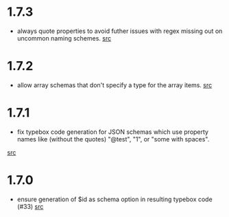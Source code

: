 # 1.7.3

- always quote properties to avoid futher issues with regex missing out on
  uncommon naming schemes. [src](https://github.com/xddq/schema2typebox/pull/47)

# 1.7.2

- allow array schemas that don't specify a type for the array items. [src](https://github.com/xddq/schema2typebox/pull/42)

# 1.7.1

- fix typebox code generation for JSON schemas which use property names like
  (without the quotes) "@test", "1", or "some with spaces".

[src](https://github.com/xddq/schema2typebox/pull/36)

# 1.7.0

- ensure generation of $id as schema option in resulting typebox code (#33)
  [src](https://github.com/xddq/schema2typebox/pull/33)

